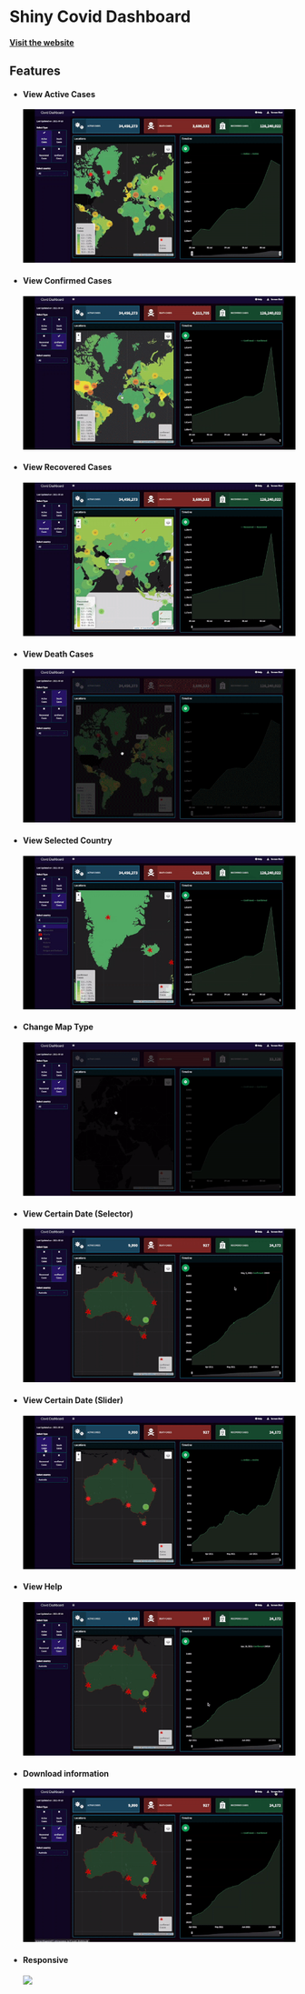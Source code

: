 # Shiny Covid Dashboard
#### [Visit the website](http://urlr.app/rcovid)

## Features

- #### View Active Cases

    ![](images/active_cases.gif)

- #### View Confirmed Cases

    ![](images/confirmed_cases.gif)

- #### View Recovered Cases

    ![](images/recovered_cases.gif)

- #### View Death Cases

    ![](images/death_cases.gif)

- #### View Selected Country

    ![](images/search_country.gif)

- #### Change Map Type

    ![](images/change_map.gif)

- #### View Certain Date (Selector)

    ![](images/date_selector.gif)

- #### View Certain Date (Slider)

    ![](images/date_slider.gif)

- #### View Help

    ![](images/help.gif)

- #### Download information

    ![](images/download.gif)

- #### Responsive

    ![](images/mobile_view.gif)